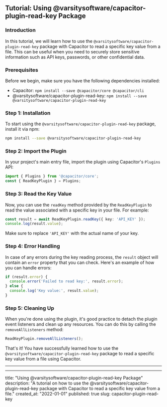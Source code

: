 ## Tutorial: Using @varsitysoftware/capacitor-plugin-read-key Package

### Introduction
In this tutorial, we will learn how to use the `@varsitysoftware/capacitor-plugin-read-key` package with Capacitor to read a specific key value from a file. This can be useful when you need to securely store sensitive information such as API keys, passwords, or other confidential data.

### Prerequisites
Before we begin, make sure you have the following dependencies installed:
- Capacitor: `npm install --save @capacitor/core @capacitor/cli`
- @varsitysoftware/capacitor-plugin-read-key: `npm install --save @varsitysoftware/capacitor-plugin-read-key`

### Step 1: Installation
To start using the `@varsitysoftware/capacitor-plugin-read-key` package, install it via npm:
```bash
npm install --save @varsitysoftware/capacitor-plugin-read-key
```

### Step 2: Import the Plugin
In your project's main entry file, import the plugin using Capacitor's `Plugins` API:
```typescript
import { Plugins } from '@capacitor/core';
const { ReadKeyPlugin } = Plugins;
```

### Step 3: Read the Key Value
Now, you can use the `readKey` method provided by the `ReadKeyPlugin` to read the value associated with a specific key in your file. For example:
```typescript
const result = await ReadKeyPlugin.readKey({ key: 'API_KEY' });
console.log(result.value);
```

Make sure to replace `'API_KEY'` with the actual name of your key.

### Step 4: Error Handling
In case of any errors during the key reading process, the `result` object will contain an `error` property that you can check. Here's an example of how you can handle errors:
```typescript
if (result.error) {
  console.error('Failed to read key:', result.error);
} else {
  console.log('Key value:', result.value);
}
```

### Step 5: Cleaning Up
When you're done using the plugin, it's good practice to detach the plugin event listeners and clean up any resources. You can do this by calling the `removeAllListeners` method:
```typescript
ReadKeyPlugin.removeAllListeners();
```

That's it! You have successfully learned how to use the `@varsitysoftware/capacitor-plugin-read-key` package to read a specific key value from a file using Capacitor.

---

---
title: "Using @varsitysoftware/capacitor-plugin-read-key Package"
description: "A tutorial on how to use the @varsitysoftware/capacitor-plugin-read-key package with Capacitor to read a specific key value from a file."
created_at: "2022-01-01"
published: true
slug: capacitor-plugin-read-key